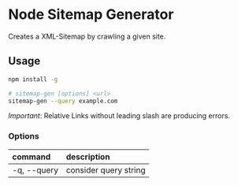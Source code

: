 # Node Sitemap Generator
Creates a XML-Sitemap by crawling a given site.

## Usage

```BASH
npm install -g

# sitemap-gen [options] <url>
sitemap-gen --query example.com
```

*Important*: Relative Links without leading slash are producing errors.

### Options

|command|description
|:---|:---
|-q, --query|consider query string
